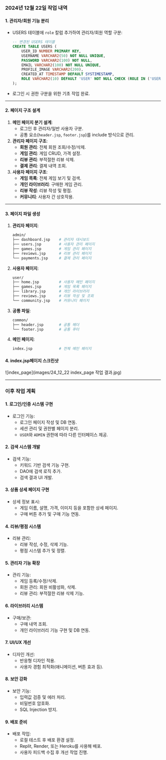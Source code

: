 ### **2024년 12월 22일 작업 내역**

#### **1. 관리자/회원 기능 분리**

- USERS 테이블에 `role` 칼럼 추가하여 관리자/회원 역할 구분:

  ```sql
  -- 변경된 USERS 테이블
  CREATE TABLE USERS (
      USER_ID NUMBER PRIMARY KEY,                 
      USERNAME VARCHAR2(50) NOT NULL UNIQUE,         
      PASSWORD VARCHAR2(100) NOT NULL,           
      EMAIL VARCHAR2(100) NOT NULL UNIQUE,       
      PROFILE_IMAGE VARCHAR2(200),               
      CREATED_AT TIMESTAMP DEFAULT SYSTIMESTAMP,    
      ROLE VARCHAR2(10) DEFAULT 'USER' NOT NULL CHECK (ROLE IN ('USER', 'ADMIN'))
  );
  ```

- 로그인 시 권한 구분을 위한 기초 작업 완료.

------

#### **2. 페이지 구조 설계**

1. **메인 페이지 분기 설계**:
   - 로그인 후 관리자/일반 사용자 구분.
   - 공통 요소(`header.jsp`, `footer.jsp`)를 include 방식으로 관리.
2. **관리자 페이지 구조**:
   - **회원 관리**: 전체 회원 조회/수정/삭제.
   - **게임 관리**: 게임 CRUD, 가격 설정.
   - **리뷰 관리**: 부적절한 리뷰 삭제.
   - **결제 관리**: 결제 내역 조회.
3. **사용자 페이지 구조**:
   - **게임 목록**: 전체 게임 보기 및 검색.
   - **개인 라이브러리**: 구매한 게임 관리.
   - **리뷰 작성**: 리뷰 작성 및 평점.
   - **커뮤니티**: 사용자 간 상호작용.

------

#### **3. 페이지 파일 생성**

1. **관리자 페이지**:

   ```bash
   admin/
   ├── dashboard.jsp    # 관리자 대시보드
   ├── users.jsp        # 사용자 관리 페이지
   ├── games.jsp        # 게임 관리 페이지
   ├── reviews.jsp      # 리뷰 관리 페이지
   └── payments.jsp     # 결제 관리 페이지
   ```

2. **사용자 페이지**:

   ```bash
   user/
   ├── home.jsp         # 사용자 메인 페이지
   ├── games.jsp        # 게임 목록 페이지
   ├── library.jsp      # 개인 라이브러리
   ├── reviews.jsp      # 리뷰 작성 및 조회
   └── community.jsp    # 커뮤니티 페이지
   ```

3. **공통 파일**:

   ```bash
   common/
   ├── header.jsp       # 공통 헤더
   └── footer.jsp       # 공통 푸터
   ```

4. **메인 페이지**:

   ```bash
   index.jsp            # 전체 메인 페이지
   ```



#### **4. index.jsp페이지 스크린샷**

![index_page](images/24_12_22 index_page 작업 결과.jpg)


------

### **이후 작업 계획**

#### **1. 로그인/인증 시스템 구현**

- 로그인 기능:
  - 로그인 페이지 작성 및 DB 연동.
  - 세션 관리 및 권한별 페이지 분리.
  - `USER`와 `ADMIN` 권한에 따라 다른 인터페이스 제공.

#### **2. 검색 시스템 개발**

- 검색 기능:
  - 키워드 기반 검색 기능 구현.
  - DAO에 검색 로직 추가.
  - 검색 결과 UI 개발.

#### **3. 상품 상세 페이지 구현**

- 상세 정보 표시:
  - 게임 이름, 설명, 가격, 이미지 등을 포함한 상세 페이지.
  - 구매 버튼 추가 및 구매 기능 연동.

#### **4. 리뷰/평점 시스템**

- 리뷰 관리:
  - 리뷰 작성, 수정, 삭제 기능.
  - 평점 시스템 추가 및 정렬.

#### **5. 관리자 기능 확장**

- 관리 기능:
  - 게임 등록/수정/삭제.
  - 회원 관리: 회원 비활성화, 삭제.
  - 리뷰 관리: 부적절한 리뷰 삭제 기능.

#### **6. 라이브러리 시스템**

- 구매/보관:
  - 구매 내역 조회.
  - 개인 라이브러리 기능 구현 및 DB 연동.

#### **7. UI/UX 개선**

- 디자인 개선:
  - 반응형 디자인 적용.
  - 사용자 경험 최적화(애니메이션, 버튼 효과 등).

#### **8. 보안 강화**

- 보안 기능:
  - 입력값 검증 및 에러 처리.
  - 비밀번호 암호화.
  - SQL Injection 방지.

#### **9. 배포 준비**

- 배포 작업:
  - 로컬 테스트 후 배포 환경 설정.
  - Replit, Render, 또는 Heroku를 사용해 배포.
  - 사용자 피드백 수집 후 개선 작업 진행.
